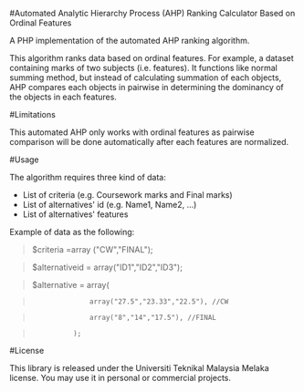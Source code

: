 #Automated Analytic Hierarchy Process (AHP) Ranking Calculator Based on Ordinal Features

A PHP implementation of the automated AHP ranking algorithm.

This algorithm ranks data based on ordinal features. For example, a dataset containing marks of two subjects (i.e. features). It functions like normal summing method, but instead of calculating summation of each objects, AHP compares each objects in pairwise in determining the dominancy of the objects in each features. 

#Limitations

This automated AHP only works with ordinal features as pairwise comparison will be done automatically after each features are normalized.

#Usage

The algorithm requires three kind of data:
- List of criteria (e.g. Coursework marks and Final marks)
- List of alternatives' id (e.g. Name1, Name2, ...)
- List of alternatives' features


Example of data as the following:
> $criteria =array ("CW","FINAL");

> $alternativeid = array("ID1","ID2","ID3");

> $alternative = array(

> 					array("27.5","23.33","22.5"), //CW

> 					array("8","14","17.5"), //FINAL

> 				);

#License

This library is released under the Universiti Teknikal Malaysia Melaka license. You may use it in personal or commercial projects.
